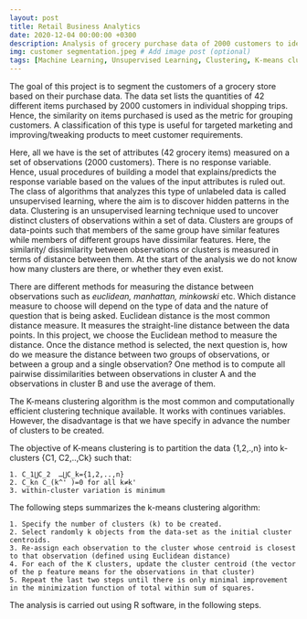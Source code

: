 ```yaml
---
layout: post
title: Retail Business Analytics
date: 2020-12-04 00:00:00 +0300
description: Analysis of grocery purchase data of 2000 customers to identify groups of customers with similar preferences
img: customer segmentation.jpeg # Add image post (optional)
tags: [Machine Learning, Unsupervised Learning, Clustering, K-means clustering] # add tag
---
```


The goal of this project is to segment the customers of a grocery store based on their purchase data. The data set lists the quantities of 42 different items purchased by 2000 customers in individual shopping trips. Hence, the similarity on items purchased is used as the metric for grouping customers. A classification of this type is useful for targeted marketing and improving/tweaking products to meet customer requirements. 

Here, all we have is the set of attributes (42 grocery items) measured on a set of observations (2000 customers). There is no response variable. Hence, usual procedures of building a model that explains/predicts the response variable based on the values of the input attributes is ruled out. The class of algorithms that analyzes this type of unlabeled data is called unsupervised learning, where the aim is to discover hidden patterns in the data. Clustering is an unsupervised learning technique used to uncover distinct clusters of observations within a set of data. Clusters are groups of data-points such that members of the same group have similar features while members of different groups have dissimilar features. Here, the similarity/ dissimilarity between observations or clusters is measured in terms of distance between them. At the start of the analysis we do not know how many clusters are there, or whether they even exist. 

There are different methods for measuring the distance between observations such as *euclidean, manhattan, minkowski* etc. Which distance measure to choose will depend on the type of data and the nature of question that is being asked. Euclidean distance is the most common distance measure. It measures the straight-line distance between the data points. 
In this project, we choose the Euclidean method to measure the distance. Once the distance method is selected, the next question is, how do we measure the distance between two groups of observations, or between a group and a single observation? One method is to compute all pairwise dissimilarities between observations in cluster A and the observations in cluster B and use the average of them. 

The K-means clustering algorithm is the most common and computationally efficient clustering technique available. It works with continues variables. However, the disadvantage is that we have specify in advance the number of clusters to be created.

The objective of K-means clustering is to partition the data {1,2,.,n} into k-clusters {C1, C2,..,Ck} such that:

	1. C_1⋃C_2  …⋃C_k={1,2,..,n}	
	2. C_k∩ C_(k^' )=0 for all k≠k'	
	3. within-cluster variation is minimum
	
The following steps summarizes the k-means clustering algorithm:

	1. Specify the number of clusters (k) to be created. 	
	2. Select randomly k objects from the data-set as the initial cluster centroids.
	3. Re-assign each observation to the cluster whose centroid is closest to that observation (defined using Euclidean distance)
	4. For each of the K clusters, update the cluster centroid (the vector of the p feature means for the observations in that cluster)
	5. Repeat the last two steps until there is only minimal improvement in the minimization function of total within sum of squares.
	
The analysis is carried out using R software, in the following steps. 

